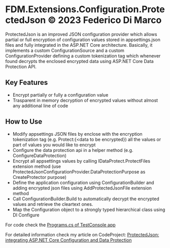 # FDM.Extensions.Configuration.ProtectedJson © 2023 Federico Di Marco

ProtectedJson is an improved JSON configuration provider which allows partial or full encryption of configuration values stored in appsettings.json files and fully integrated in the ASP.NET Core architecture. Basically, it implements a custom ConfigurationSource and a custom ConfigurationProvider defining a custom tokenization tag which whenever found decrypts the enclosed encrypted data using ASP.NET Core Data Protection API.

## Key Features
  - Encrypt partially or fully a configuration value
  - Trasparent in memory decryption of encrypted values without almost any additional line of code

## How to Use

  - Modify appsettings JSON files by enclose with the encryption tokenization tag (e.g. Protect:{<data to be encrypted}) all the values or part of values you would like to encrypt
  - Configure the data protection api in a helper method (e.g. ConfigureDataProtection)
  - Encrypt all appsettings values by calling IDataProtect.ProtectFiles extension method (use ProtectedJsonConfigurationProvider.DataProtectionPurpose as CreateProtector purpose)
  - Define the application configuration using ConfigurationBuilder and adding encrypted json files using AddProtectedJsonFile extension method
  - Call ConfigurationBuilder.Build to automatically decrypt the encrypted values and retrieve the cleartext ones.
  - Map the Configuration object to a strongly typed hierarchical class using DI Configure

For code check the [Programs.cs of TestConsole app](https://github.com/fededim/FDM.Extensions.Configuration.ProtectedJson/blob/master/FDM.Extensions.Configuration.ProtectedJson.ConsoleTest/Program.cs)

For detailed information check my article on CodeProject: [ProtectedJson: integrating ASP.NET Core Configuration and Data Protection](https://www.codeproject.com/Articles/5372873/ProtectedJson-integrating-ASP-NET-Core-Configurati)
